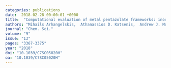 ```yaml
---
categories: publications
date:  2018-02-28 00:00:01 +0000
title:  "Computational evaluation of metal pentazolate frameworks: inorganic analogues of azolate metal–organic frameworks"
authors: "Mihails Arhangelskis,  Athanassios D. Katsenis,  Andrew J. Morris  and  Tomislav Friščić"
journal: "Chem. Sci."
volume: "9"
issue: "13"
pages: "3367-3375"
year: "2018"
doi: "10.1039/C7SC05020H"
oa: "10.1039/C7SC05020H"
---
```

